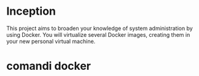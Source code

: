 # Inception
This project aims to broaden your knowledge of system administration by using Docker. You will virtualize several Docker images, creating them in your new personal virtual machine.


# comandi docker 